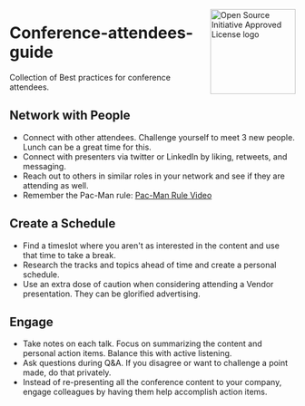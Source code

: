 <a href="https://opensource.org"><img height="150" align="right" src="https://opensource.org/files/OSIApprovedCropped.png" alt="Open Source Initiative Approved License logo"></a>
# Conference-attendees-guide
Collection of Best practices for conference attendees.

## Network with People
- Connect with other attendees. Challenge yourself to meet 3 new people. Lunch can be a great time for this.
- Connect with presenters via twitter or LinkedIn by liking, retweets, and messaging.
- Reach out to others in similar roles in your network and see if they are attending as well.
- Remember the Pac-Man rule: [Pac-Man Rule Video](https://www.youtube.com/watch?v=tIRQmFObws4)

## Create a Schedule
- Find a timeslot where you aren't as interested in the content and use that time to take a break.
- Research the tracks and topics ahead of time and create a personal schedule.
- Use an extra dose of caution when considering attending a Vendor presentation. They can be glorified advertising.

## Engage
- Take notes on each talk. Focus on summarizing the content and personal action items. Balance this with active listening.
- Ask questions during Q&A. If you disagree or want to challenge a point made, do that privately.
- Instead of re-presenting all the conference content to your company, engage colleagues by having them help accomplish action items.
